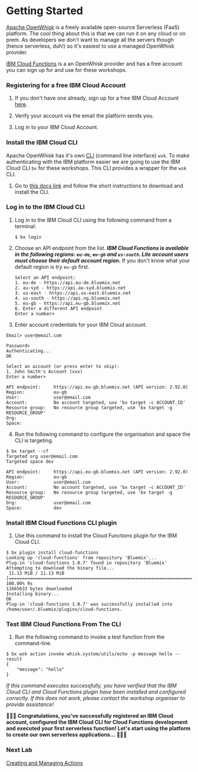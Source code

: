 # Getting Started


[Apache OpenWhisk](http://openwhisk.incubator.apache.org/) is a freely available open-source Serverless (FaaS) platform. The cool thing about this is that we can run it on any cloud or on prem. As developers we don't want to manage all the servers though (hence serverless, duh!) so it's easiest to use a managed OpenWhisk provider.

[IBM Cloud Functions](https://console.bluemix.net/openwhisk/) is a an OpenWhisk provider and has a free account you can sign up for and use for these workshops.

### Registering for a free IBM Cloud Account

1. If you don't have one already, sign up for a free IBM Cloud Account [here](https://ibm.biz/BdZfyY).

2. Verify your account via the email the platform sends you.

3. Log in to your IBM Cloud Account.

### Install the IBM Cloud CLI

Apache OpenWhisk has it's own [CLI](https://github.com/apache/incubator-openwhisk-cli) (command line interface) `wsk`. To make authenticating with the IBM platform easier we are going to use the IBM Cloud CLI `bx` for these workshops. This CLI provides a wrapper for the `wsk` CLI.

1. Go to [this docs link](https://console.bluemix.net/docs/cli/reference/bluemix_cli/get_started.html#getting-started) and follow the short instructions to download and install the CLI.

### Log in to the IBM Cloud CLI

1. Log in to the IBM Cloud CLI using the following command from a terminal:

   ```
   $ bx login
   ```

2. Choose an API endpoint from the list.
   ***IBM Cloud Functions is available in the following regions: `eu-de`, `eu-gb` and `us-south`. Lite account users must choose their default account region.***
   If you don't know what your default region is try `eu-gb` first.

   ```
   Select an API endpoint:
   1. eu-de - https://api.eu-de.bluemix.net
   2. au-syd - https://api.au-syd.bluemix.net
   3. us-east - https://api.us-east.bluemix.net
   4. us-south - https://api.ng.bluemix.net
   5. eu-gb - https://api.eu-gb.bluemix.net
   6. Enter a different API endpoint
   Enter a number>
   ```

3. Enter account credentials for your IBM Cloud account.

  ```
  Email> user@email.com

  Password>
  Authenticating...
  OK

  Select an account (or press enter to skip):
  1. John Smith's Account (xxx)
  Enter a number>

  API endpoint:     https://api.eu-gb.bluemix.net (API version: 2.92.0)
  Region:           eu-gb
  User:             user@email.com
  Account:          No account targeted, use 'bx target -c ACCOUNT_ID'
  Resource group:   No resource group targeted, use 'bx target -g RESOURCE_GROUP'
  Org:
  Space:

  ```

4. Run the following command to configure the organisation and space the CLI is targeting.

  ```
  $ bx target --cf
  Targeted org user@email.com
  Targeted space dev

  API endpoint:     https://api.eu-gb.bluemix.net (API version: 2.92.0)
  Region:           eu-gb
  User:             user@email.com
  Account:          No account targeted, use 'bx target -c ACCOUNT_ID'
  Resource group:   No resource group targeted, use 'bx target -g RESOURCE_GROUP'
  Org:              user@email.com
  Space:            dev
  ```

### Install IBM Cloud Functions CLI plugin

1. Use this command to install the Cloud Functions plugin for the IBM Cloud CLI.

 ```
 $ bx plugin install cloud-functions
 Looking up 'cloud-functions' from repository 'Bluemix'...
 Plug-in 'cloud-functions 1.0.7' found in repository 'Bluemix'
 Attempting to download the binary file...
  11.13 MiB / 11.13 MiB [=================================================================================] 100.00% 9s
 11665633 bytes downloaded
 Installing binary...
 OK
 Plug-in 'cloud-functions 1.0.7' was successfully installed into /home/user/.bluemix/plugins/cloud-functions.
 ```


### Test IBM Cloud Functions From The CLI

1. Run the following command to invoke a test function from the command-line.

 ```
 $ bx wsk action invoke whisk.system/utils/echo -p message hello --result
 {
     "message": "hello"
 }
 ```

*If this command executes successfully, you have verified that the IBM Cloud CLI and Cloud Functions plugin have been installed and configured correctly. If this does not work, please contact the workshop organiser to provide assistance!*

🎉🎉🎉 **Congratulations, you've successfully registered an IBM Cloud account, configured the IBM Cloud CLI for Cloud Functions development and executed your first serverless function! Let's start using the platform to create our own serverless applications…** 🎉🎉🎉

### Next Lab
[Creating and Managing Actions](/labs/creating-and-invoking-actions.md)